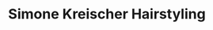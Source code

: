 ---
title: "Simone Kreischer Hairstyling"
url: /karlsruhe/simone-kreischer-hairstyling/
shop: Friseur
---